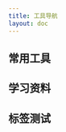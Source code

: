 ```yaml
---
title: 工具导航
layout: doc
---
```


<script setup>
import Nav from './.vitepress/theme/components/nav.vue'

const tools1 = [
  {
    title: '开发者武器库',
    desc: '涵盖多种工具',
    url: 'https://devtool.tech/',
  }, {
    title: 'excalidraw',
    desc: '在线手绘风流程图绘制',
    url: 'https://excalidraw.com/',
  }, {
    title: '文叔叔',
    desc: '在线快速分享文件',
    url: 'https://www.wenshushu.cn/',
  }, {
    title:'Carbon',
    desc:'代码图片生成',
    url:'https://carbon.now.sh/?bg=rgba%2874%2C144%2C226%2C1%29&t=material&wt=none&l=auto&width=680&ds=false&dsyoff=20px&dsblur=68px&wc=true&wa=true&pv=56px&ph=56px&ln=false&fl=1&fm=Fira+Code&fs=14px&lh=152%25&si=false&es=2x&wm=false'
  }, {
    title: '在线工具',
    desc: '在线代码压缩,二维码生成...',
    url: 'https://tool.lu/',
  },

]
const tools2 = [
  {
    title: 'MDN Web Docs',
    desc: '由 Mozilla 维护的开发者文档平台，专注于 Web 技术相关的文档和资源',
    url: 'https://developer.mozilla.org/zh-CN/'
  }, {
    title: '菜鸟教程',
    desc: '学的不仅是技术，更是梦想！',
    url: 'https://www.runoob.com/'
  }, 
  // {
  //   title: '',
  //   desc: '',
  //   url: ''
  // }, 

]
const tools3 =[
  {
    title:'',
    desc:'',
    url:'',
    badge: 'Default',
    badgeType: 'default'
  },
  {
    title: '',
    desc: '',
    url: '',
    badge: 'HOT',
    badgeType: 'hot'
  },
  {
    title:'',
    desc:'',
    url:'',
    badge: 'NEW',
    badgeType: 'new'
  },
  {
    title:'',
    desc:'',
    url:'',
    badge: 'BETA',
    badgeType: 'beta'
  }
]
</script>

## 常用工具

<Nav :tools="tools1"/>

## 学习资料

<Nav :tools="tools2"/>

## 标签测试

<Nav :tools="tools3"/>
